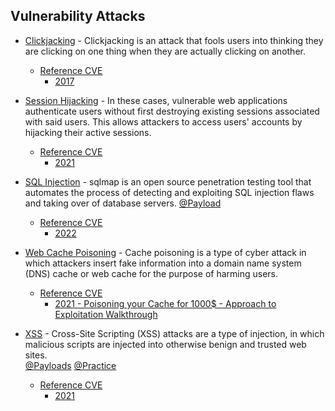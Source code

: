 ## Vulnerability Attacks

- [Clickjacking](https://github.com/D4Vinci/Clickjacking-Tester) - Clickjacking is an attack that fools users into thinking they are clicking on one thing when they are actually clicking on another. 
     - [Reference CVE]()
        -   [2017](https://cwe.mitre.org/data/definitions/1021.html)

- [Session Hijacking](https://github.com/OWASP/www-project-web-security-testing-guide/blob/master/v41/4-Web_Application_Security_Testing/06-Session_Management_Testing/03-Testing_for_Session_Fixation.md) - In these cases, vulnerable web applications authenticate users without first destroying existing sessions associated with said users. This allows attackers to access users' accounts by hijacking their active sessions. 
     - [Reference CVE]()
        -   [2021](https://hackerone.com/reports/1201396)

- [SQL Injection](https://github.com/sqlmapproject/sqlmap) - sqlmap is an open source penetration testing tool that automates the process of detecting and exploiting SQL injection flaws and taking over of database servers. 
[@Payload](https://github.com/payloadbox/sql-injection-payload-list)
     - [Reference CVE]()
        -   [2022](https://www.cvedetails.com/vulnerability-list/opsqli-1/sql-injection.html)
     
- [Web Cache Poisoning](https://portswigger.net/web-security/web-cache-poisoning) - Cache poisoning is a type of cyber attack in which attackers insert fake information into a domain name system (DNS) cache or web cache for the purpose of harming users.
    - [Reference CVE]()
        -   [2021 - Poisoning your Cache for 1000$ - Approach to Exploitation Walkthrough](https://galnagli.com/Cache_Poisoning/)

- [XSS](https://github.com/daffainfo/AllAboutBugBounty/blob/master/Cross%20Site%20Scripting.md) - Cross-Site Scripting (XSS) attacks are a type of injection, in which malicious scripts are injected into otherwise benign and trusted web sites. <br>
[@Payloads](https://github.com/payloadbox/xss-payload-list/blob/master/Intruder/xss-payload-list.txt)
[@Practice](https://prompt.ml/0)
     - [Reference CVE]()
        -   [2021](https://www.cvedetails.com/vulnerability-list/year-2021/opxss-1/xss.html)
